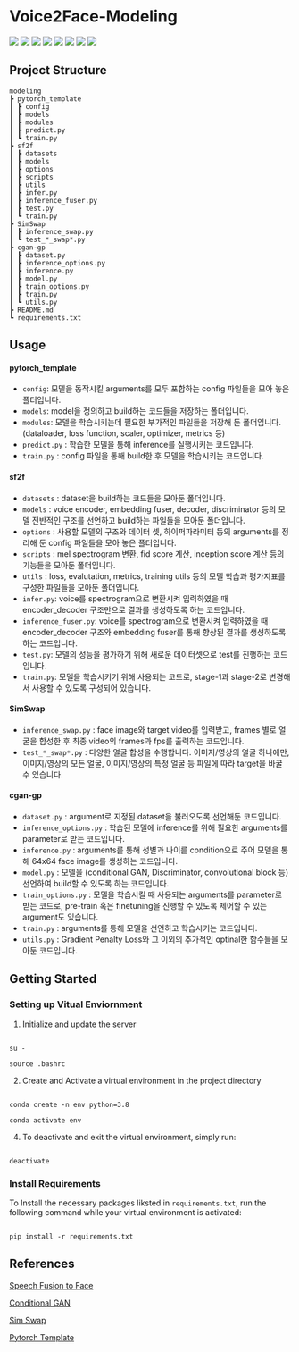 # Voice2Face-Modeling
<img src="https://img.shields.io/badge/PyTorch-EE4C2C?style=for-the-badge&logo=PyTorch&logoColor=white">  <img src="https://img.shields.io/badge/Python-3776AB?style=for-the-badge&logo=Python&logoColor=white">  <img src="https://img.shields.io/badge/opencv-5C3EE8?style=for-the-badge&logo=opencv&logoColor=white">  <img src="https://img.shields.io/badge/github-181717?style=for-the-badge&logo=github&logoColor=white">  <img src="https://img.shields.io/badge/git-F05032?style=for-the-badge&logo=git&logoColor=white"> <img src="https://img.shields.io/badge/Docker-2496ED?style=for-the-badge&logo=Docker&logoColor=white">  <img src="https://img.shields.io/badge/NCP-03C75A?style=for-the-badge&logo=Naver&logoColor=white"> <img src="https://img.shields.io/badge/Linux-FCC624?style=for-the-badge&logo=Linux&logoColor=white">

## Project Structure

```  
modeling
┣ pytorch_template
┃ ┣ config
┃ ┣ models
┃ ┣ modules
┃ ┣ predict.py
┃ ┗ train.py
┣ sf2f
┃ ┣ datasets
┃ ┣ models
┃ ┣ options
┃ ┣ scripts
┃ ┣ utils
┃ ┣ infer.py
┃ ┣ inference_fuser.py
┃ ┣ test.py
┃ ┗ train.py
┣ SimSwap
┃ ┣ inference_swap.py
┃ ┗ test_*_swap*.py
┣ cgan-gp
┃ ┣ dataset.py
┃ ┣ inference_options.py
┃ ┣ inference.py
┃ ┣ model.py
┃ ┣ train_options.py
┃ ┣ train.py
┃ ┗ utils.py
┣ README.md
┗ requirements.txt
```

## Usage

#### pytorch_template

 - `config`: 모델을 동작시킬 arguments를 모두 포함하는 config 파일들을 모아 놓은 폴더입니다.
 - `models`: model을 정의하고 build하는 코드들을 저장하는 폴더입니다.
 - `modules`: 모델을 학습시키는데 필요한 부가적인 파일들을 저장해 둔 폴더입니다. (dataloader, loss function, scaler, optimizer, metrics 등)
 - `predict.py` : 학습한 모델을 통해 inference를 실행시키는 코드입니다.
 - `train.py` : config 파일을 통해 build한 후 모델을 학습시키는 코드입니다.

#### sf2f

 - `datasets` : dataset을 build하는 코드들을 모아둔 폴더입니다.
 - `models` : voice encoder, embedding fuser, decoder, discriminator 등의 모델 전반적인 구조를 선언하고 build하는 파일들을 모아둔 폴더입니다.
 - `options` : 사용할 모델의 구조와 데이터 셋, 하이퍼파라미터 등의 arguments를 정리해 둔 config 파일들을 모아 놓은 폴더입니다.
 - `scripts` : mel spectrogram 변환, fid score 계산, inception score 계산 등의 기능들을 모아둔 폴더입니다.
 - `utils` : loss, evalutation, metrics, training utils 등의 모델 학습과 평가지표를 구성한 파일들을 모아둔 폴더입니다.
 - `infer.py`: voice를 spectrogram으로 변환시켜 입력하였을 때 encoder_decoder 구조만으로 결과를 생성하도록 하는 코드입니다.
 - `inference_fuser.py`: voice를 spectrogram으로 변환시켜 입력하였을 때 encoder_decoder 구조와 embedding fuser를 통해 향상된 결과를 생성하도록 하는 코드입니다.
 - `test.py`: 모델의 성능을 평가하기 위해 새로운 데이터셋으로 test를 진행하는 코드입니다.
 - `train.py`: 모델을 학습시키기 위해 사용되는 코드로, stage-1과 stage-2로 변경해서 사용할 수 있도록 구성되어 있습니다.

#### SimSwap

 - `inference_swap.py` : face image와 target video를 입력받고, frames 별로 얼굴을 합성한 후 최종 video의 frames과 fps를 출력하는 코드입니다.
 - ` test_*_swap*.py ` : 다양한 얼굴 합성을 수행합니다. 이미지/영상의 얼굴 하나에만, 이미지/영상의 모든 얼굴, 이미지/영상의 특정 얼굴 등 파일에 따라 target을 바꿀 수 있습니다.

#### cgan-gp

 - `dataset.py` : argument로 지정된 dataset을 불러오도록 선언해둔 코드입니다.
 - `inference_options.py` : 학습된 모델에 inference를 위해 필요한 arguments를 parameter로 받는 코드입니다.
 - `inference.py` : arguments를 통해 성별과 나이를 condition으로 주어 모델을 통해 64x64 face image를 생성하는 코드입니다.
 - `model.py` : 모델을 (conditional GAN, Discriminator, convolutional block 등) 선언하여 build할 수 있도록 하는 코드입니다.
 - `train_options.py` : 모델을 학습시킬 때 사용되는 arguments를 parameter로 받는 코드로, pre-train 혹은 finetuning을 진행할 수 있도록 제어할 수 있는 argument도 있습니다.
 - `train.py` : arguments를 통해 모델을 선언하고 학습시키는 코드입니다.
 - `utils.py` : Gradient Penalty Loss와 그 이외의 추가적인 optinal한 함수들을 모아둔 코드입니다.

## Getting Started

  
### Setting up Vitual Enviornment

  
1. Initialize and update the server

```

su -

source .bashrc

```

  

2. Create and Activate a virtual environment in the project directory

  

```

conda create -n env python=3.8

conda activate env

```

  

4. To deactivate and exit the virtual environment, simply run:

  

```

deactivate

```

  

### Install Requirements

  

To Install the necessary packages liksted in `requirements.txt`, run the following command while your virtual environment is activated:

```

pip install -r requirements.txt

```

  
## References
[Speech Fusion to Face](https://arxiv.org/pdf/2006.05888.pdf) 

[Conditional GAN](https://arxiv.org/pdf/1411.1784.pdf)

[Sim Swap](https://github.com/neuralchen/SimSwap)

[Pytorch Template](https://github.com/victoresque/pytorch-template)
  

